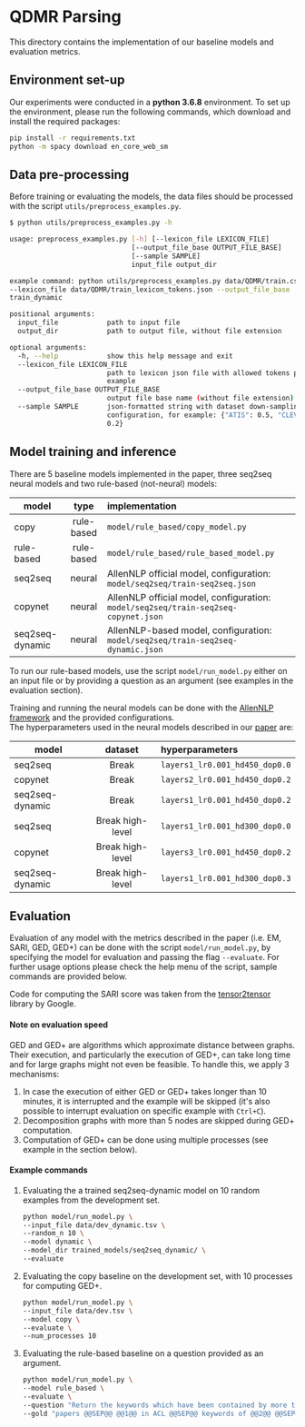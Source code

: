 # QDMR Parsing

This directory contains the implementation of our baseline models and evaluation metrics.

## Environment set-up
Our experiments were conducted in a **python 3.6.8** environment.
To set up the environment, please run the following commands, which download and install the required packages:
```bash
pip install -r requirements.txt
python -m spacy download en_core_web_sm
```

## Data pre-processing
Before training or evaluating the models, the data files should be processed with the script `utils/preprocess_examples.py`.
```bash
$ python utils/preprocess_examples.py -h

usage: preprocess_examples.py [-h] [--lexicon_file LEXICON_FILE]
                              [--output_file_base OUTPUT_FILE_BASE]
                              [--sample SAMPLE]
                              input_file output_dir

example command: python utils/preprocess_examples.py data/QDMR/train.csv data/
--lexicon_file data/QDMR/train_lexicon_tokens.json --output_file_base
train_dynamic

positional arguments:
  input_file            path to input file
  output_dir            path to output file, without file extension

optional arguments:
  -h, --help            show this help message and exit
  --lexicon_file LEXICON_FILE
                        path to lexicon json file with allowed tokens per
                        example
  --output_file_base OUTPUT_FILE_BASE
                        output file base name (without file extension)
  --sample SAMPLE       json-formatted string with dataset down-sampling
                        configuration, for example: {"ATIS": 0.5, "CLEVR":
                        0.2}
```

## Model training and inference

There are 5 baseline models implemented in the paper, three seq2seq neural models and two rule-based (not-neural) models:

|model | type | implementation |
|--------|:--------:|:--------|
| copy | rule-based | `model/rule_based/copy_model.py` |
| rule-based | rule-based | `model/rule_based/rule_based_model.py` |
| seq2seq | neural | AllenNLP official model, configuration: `model/seq2seq/train-seq2seq.json` |
| copynet | neural | AllenNLP official model, configuration: `model/seq2seq/train-seq2seq-copynet.json` | 
| seq2seq-dynamic | neural | AllenNLP-based model, configuration: `model/seq2seq/train-seq2seq-dynamic.json` | 

To run our rule-based models, use the script `model/run_model.py` either on an input file or by providing a question as an argument (see examples in the evaluation section).

Training and running the neural models can be done with the [AllenNLP framework](https://allenai.github.io/allennlp-docs/) and the provided configurations.  
The hyperparameters used in the neural models described in our [paper](https://arxiv.org/abs/2001.11770) are:

|model | dataset | hyperparameters |
|--------|:--------:|:--------|
| seq2seq | Break | `layers1_lr0.001_hd450_dop0.0` |
| copynet | Break | `layers2_lr0.001_hd450_dop0.2` | 
| seq2seq-dynamic | Break | `layers1_lr0.001_hd450_dop0.2` | 
| seq2seq | Break high-level | `layers1_lr0.001_hd300_dop0.0` |
| copynet | Break high-level | `layers3_lr0.001_hd450_dop0.2` | 
| seq2seq-dynamic | Break high-level | `layers1_lr0.001_hd300_dop0.3` |
  

## Evaluation
Evaluation of any model with the metrics described in the paper (i.e. EM, SARI, GED, GED+) can be done with the script `model/run_model.py`, by specifying the model for evaluation and passing the flag `--evaluate`. For further usage options please check the help menu of the script, sample commands are provided below.

Code for computing the SARI score was taken from the [tensor2tensor](https://github.com/tensorflow/tensor2tensor/blob/master/tensor2tensor/utils/sari_hook.py) library by Google.

#### Note on evaluation speed
GED and GED+ are algorithms which approximate distance between graphs. Their execution, and particularly the execution of GED+, can take long time and for large graphs might not even be feasible. To handle this, we apply 3 mechanisms:
1) In case the execution of either GED or GED+ takes longer than 10 minutes, it is interrupted and the example will be skipped (it's also possible to interrupt evaluation on specific example with `Ctrl+C`).
2) Decomposition graphs with more than 5 nodes are skipped during GED+ computation.
3) Computation of GED+ can be done using multiple processes (see example in the section below). 


#### Example commands

1. Evaluating the a trained seq2seq-dynamic model on 10 random examples from the development set. 
    ```bash
   python model/run_model.py \
   --input_file data/dev_dynamic.tsv \
   --random_n 10 \
   --model dynamic \
   --model_dir trained_models/seq2seq_dynamic/ \
   --evaluate
   ```

2. Evaluating the copy baseline on the development set, with 10 processes for computing GED+. 
   ```bash
   python model/run_model.py \
   --input_file data/dev.tsv \
   --model copy \
   --evaluate \
   --num_processes 10
   ```

3. Evaluating the rule-based baseline on a question provided as an argument.
   ```bash
   python model/run_model.py \
   --model rule_based \
   --evaluate \
   --question "Return the keywords which have been contained by more than 100 ACL papers" \
   --gold "papers @@SEP@@ @@1@@ in ACL @@SEP@@ keywords of @@2@@ @@SEP@@ number of @@2@@ for each @@3@@ @@SEP@@ @@3@@ where @@4@@ is more than 100"
   ```

